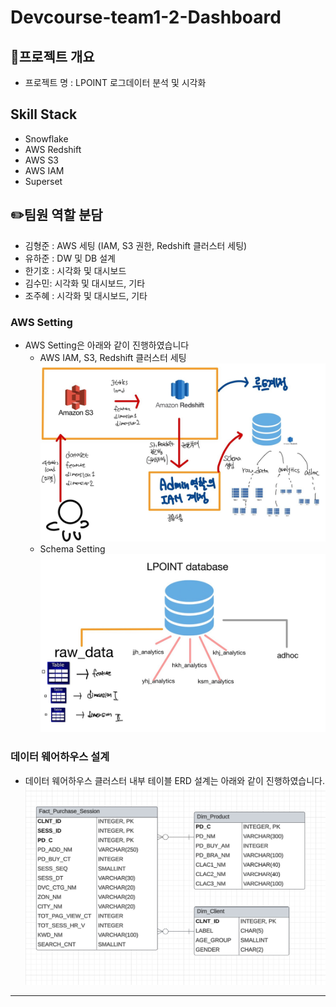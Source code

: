 # Devcourse-team1-2-Dashboard

## 📌프로젝트 개요

- 프로젝트 명 : LPOINT 로그데이터 분석 및 시각화

## Skill Stack
- Snowflake
- AWS Redshift
- AWS S3
- AWS IAM
- Superset

## ✏️팀원 역할 분담

- 김형준 : AWS 세팅 (IAM, S3 권한, Redshift 클러스터 세팅)
- 유하준 : DW 및 DB 설계
- 한기호 : 시각화 및 대시보드
- 김수민:  시각화 및 대시보드, 기타
- 조주혜 : 시각화 및 대시보드, 기타

### AWS Setting
- AWS Setting은 아래와 같이 진행하였습니다
    - AWS IAM, S3, Redshift 클러스터 세팅
        ![AWS](./ETC/AWS_overall_setting.jpg)
    - Schema Setting
        ![Schema](./ETC/DW_schema_setting.jpg)
### 데이터 웨어하우스 설계
- 데이터 웨어하우스 클러스터 내부 테이블 ERD 설계는 아래와 같이 진행하였습니다.
    ![ERD](./ETC/ERD.png)


---------------

